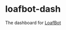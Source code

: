 # loafbot-dash

The dashboard for [LoafBot](https://discord.com/oauth2/authorize?client_id=739231799598907563&scope=bot&permissions=8)

